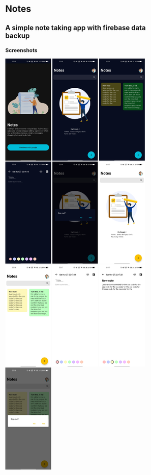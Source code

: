 # Notes
## A simple note taking app with firebase data backup

### Screenshots
<div>
<img src="https://raw.githubusercontent.com/divyansh-dxn/Notes/master/assets/samples/sample5.jpeg" height="320"/>
<img src="https://raw.githubusercontent.com/divyansh-dxn/Notes/master/assets/samples/sample2.jpeg" height="320"/>
<img src="https://raw.githubusercontent.com/divyansh-dxn/Notes/master/assets/samples/sample4.jpeg" height="320"/>
<img src="https://raw.githubusercontent.com/divyansh-dxn/Notes/master/assets/samples/sample3.jpeg" height="320"/>
<img src="https://raw.githubusercontent.com/divyansh-dxn/Notes/master/assets/samples/sample1.jpeg" height="320"/>

<img src="https://raw.githubusercontent.com/divyansh-dxn/Notes/master/assets/samples/sample10.jpeg" height="320"/>
<img src="https://raw.githubusercontent.com/divyansh-dxn/Notes/master/assets/samples/sample7.jpeg" height="320"/>
<img src="https://raw.githubusercontent.com/divyansh-dxn/Notes/master/assets/samples/sample9.jpeg" height="320"/>
<img src="https://raw.githubusercontent.com/divyansh-dxn/Notes/master/assets/samples/sample8.jpeg" height="320"/>
<img src="https://raw.githubusercontent.com/divyansh-dxn/Notes/master/assets/samples/sample6.jpeg" height="320"/>

</div>

